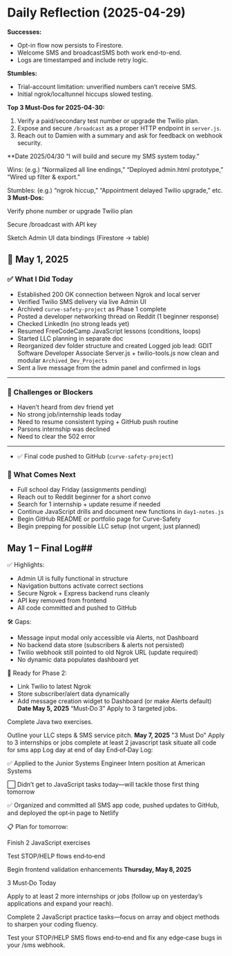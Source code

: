 # Daily Reflection (2025-04-29)

**Successes:**
- Opt-in flow now persists to Firestore.
- Welcome SMS and broadcastSMS both work end-to-end.
- Logs are timestamped and include retry logic.

**Stumbles:**
- Trial-account limitation: unverified numbers can’t receive SMS.
- Initial ngrok/localtunnel hiccups slowed testing.

**Top 3 Must-Dos for 2025-04-30:**
1. Verify a paid/secondary test number or upgrade the Twilio plan.  
2. Expose and secure `/broadcast` as a proper HTTP endpoint in `server.js`.  
3. Reach out to Damien with a summary and ask for feedback on webhook security.


**Date 2025/04/30
“I will build and secure my SMS system today.”

Wins: (e.g.) “Normalized all line endings,” “Deployed admin.html prototype,” “Wired up filter & export.”

Stumbles: (e.g.) “ngrok hiccup,” “Appointment delayed Twilio upgrade,” etc.
**3 Must-Dos:**

Verify phone number or upgrade Twilio plan

Secure /broadcast with API key

Sketch Admin UI data bindings (Firestore → table)

## 📅 May 1, 2025

### ✅ What I Did Today
- Established 200 OK connection between Ngrok and local server
- Verified Twilio SMS delivery via live Admin UI
- Archived `curve-safety-project` as Phase 1 complete
- Posted a developer networking thread on Reddit (1 beginner response)
- Checked LinkedIn (no strong leads yet)
- Resumed FreeCodeCamp JavaScript lessons (conditions, loops)
- Started LLC planning in separate doc
- Reorganized dev folder structure and created
Logged job lead: GDIT Software Developer Associate
Server.js + twilio-tools.js now clean and modular
 `Archived_Dev_Projects`
- Sent a live message from the admin panel and confirmed in logs

---

### 🚧 Challenges or Blockers
- Haven’t heard from dev friend yet
- No strong job/internship leads today
- Need to resume consistent typing + GitHub push routine
- Parsons internship was declined
- Need to clear the 502 error 
---
- ✅ Final code pushed to GitHub (`curve-safety-project`)

### 🔭 What Comes Next
- Full school day Friday (assignments pending)
- Reach out to Reddit beginner for a short convo
- Search for 1 internship + update resume if needed
- Continue JavaScript drills and document new functions in `day1-notes.js`
- Begin GitHub README or portfolio page for Curve-Safety
- Begin prepping for possible LLC setup (not urgent, just planned)
 ## May 1 – Final Log## 

✅ Highlights:
- Admin UI is fully functional in structure
- Navigation buttons activate correct sections
- Secure Ngrok + Express backend runs cleanly
- API key removed from frontend
- All code committed and pushed to GitHub

🛠 Gaps:
- Message input modal only accessible via Alerts, not Dashboard
- No backend data store (subscribers & alerts not persisted)
- Twilio webhook still pointed to old Ngrok URL (update required)
- No dynamic data populates dashboard yet

🎯 Ready for Phase 2:
- Link Twilio to latest Ngrok
- Store subscriber/alert data dynamically
- Add message creation widget to Dashboard (or make Alerts default)
**Date May 5, 2025**
 “Must‑Do 3”
Apply to 3 targeted jobs.

Complete Java two exercises.

Outline your LLC steps & SMS service pitch.
**May 7, 2025**
"3 Must Do"
Apply to 3 internships or jobs
complete at least 2 javascript task
situate all code for sms app 
Log day at end of day
End‑of‑Day Log:

✅ Applied to the Junior Systems Engineer Intern position at American Systems

⬜ Didn’t get to JavaScript tasks today—will tackle those first thing tomorrow

✅ Organized and committed all SMS app code, pushed updates to GitHub, and deployed the opt‑in page to Netlify

📋 Plan for tomorrow:

Finish 2 JavaScript exercises

Test STOP/HELP flows end‑to‑end

Begin frontend validation enhancements
**Thursday, May 8, 2025**

3 Must‑Do Today

Apply to at least 2 more internships or jobs (follow up on yesterday’s applications and expand your reach).

Complete 2 JavaScript practice tasks—focus on array and object methods to sharpen your coding fluency.

Test your STOP/HELP SMS flows end‑to‑end and fix any edge‑case bugs in your /sms webhook.

